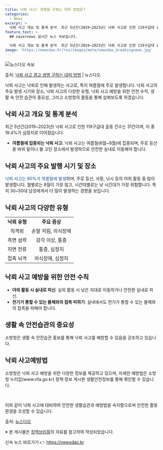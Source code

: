 ```yaml
---
title: 낙뢰 사고! 생명을 구하는 대피 방법은?
categories:
  - News
excerpt: >
  낙뢰 사고 개요 및 통계 분석  최근 5년간(2019~2023년) 낙뢰 사고로 인한 119구급대 출동 건수는…
feature_text: >
  ## navernews 실시간 뉴스 속보입니다.

  낙뢰 사고 개요 및 통계 분석  최근 5년간(2019~2023년) 낙뢰 사고로 인한 119구급대 출동 건수는…
image: 'https://newsdao.kr/res/images/meta/newsdao_breakingnews.jpg'
---
```


![뉴스다오 속보](https://newsdao.kr/res/images/meta/newsdao_breakingnews.jpg)

<p>출처: <a href="https://newsdao.kr/4357" rel="dofollow">낙뢰 사고 경고 생명 구하는 대피 방법</a> | 뉴스다오</p>

<p data-ke-size="size16">낙뢰 사고는 낙뢰로 인해 발생하는 사고로, 특히 여름철에 주로 발생합니다. 낙뢰 사고의 주요 발생 시기와 장소, 낙뢰 사고의 다양한 유형, 낙뢰 사고 예방을 위한 안전 수칙, 생활 속 안전 습관의 중요성, 그리고 소방청의 활동을 통해 살펴보도록 하겠습니다.</p>

<h2 data-ke-size="size26">낙뢰 사고 개요 및 통계 분석</h2>
<p>최근 5년간(2019~2023년) 낙뢰 사고로 인한 119구급대 출동 건수는 31건이며, 이 중 19.4%가 심정지로 이어졌습니다.</p>
<ul>
<li><b>여름철에 집중되는 낙뢰 사고</b>: 낙뢰 사고는 여름철(6월~8월)에 집중되며, 주로 등산 중 바위 밑이나 물 고인 장소에서 발생하므로 안전한 실내로 이동해야 합니다.</li>
</ul>

<h2 data-ke-size="size26">낙뢰 사고의 주요 발행 시기 및 장소</h2>
<p><span style="color: #1a5490;">낙뢰 사고는 90%가 여름철에 발생</span>하며, 주로 등산, 서핑, 낚시 등의 야외 활동 중 많이 발생합니다. 월별로는 8월이 가장 많고, 시간대별로는 낮 시간대가 가장 위험합니다. 특히 30~50대 남성에게서 더 많이 발생하는 경향을 보입니다.</p>

<h2 data-ke-size="size26">낙뢰 사고의 다양한 유형</h2>
<table>
  <tr>
    <td style="text-align: center; height: 17px;"><b>낙뢰 유형</b></td>
    <td style="text-align: center; height: 17px;"><b>주요 증상</b></td>
  </tr>
  <tr>
    <td style="text-align: center; height: 17px;">직격뢰</td>
    <td style="text-align: center; height: 17px;">손발 저림, 의식장애</td>
  </tr>
  <tr>
    <td style="text-align: center; height: 17px;">측면 섬락</td>
    <td style="text-align: center; height: 17px;">감각 이상, 통증</td>
  </tr>
  <tr>
    <td style="text-align: center; height: 17px;">지면 전류</td>
    <td style="text-align: center; height: 17px;">통증, 심정지</td>
  </tr>
  <tr>
    <td style="text-align: center; height: 17px;">접촉 뇌격</td>
    <td style="text-align: center; height: 17px;">의식장애, 심정지</td>
  </tr>
</table>

<h2 data-ke-size="size26">낙뢰 사고 예방을 위한 안전 수칙</h2>
<ul>
<li><b>야외 활동 시 실내로 피신</b>: 실외 활동 시 낮은 지대로 이동하거나 안전한 실내로 피신.</li>
<li><b>전기가 통할 수 있는 물체와의 접촉 피하기</b>: 실내에서도 전기가 통할 수 있는 물체와의 접촉을 피해야 합니다.</li>
</ul>

<h2 data-ke-size="size26">생활 속 안전습관의 중요성</h2>
<p>소방청은 생활 속 안전습관 홍보를 통해 낙뢰 사고를 예방할 수 있음을 강조하고 있습니다.</p>

<h2 data-ke-size="size26">낙뢰 사고예방법</h2>
<p>소방청은 낙뢰 사고 예방을 위한 다양한 정보를 제공하고 있으며, 자세한 예방법은 소방청 누리집(www.nfa.go.kr) 정책·정보 게시판 생활안전정보를 통해 확인할 수 있습니다.</p>

<p data-ke-size="size16">&nbsp;</p>
<p>이와 같이 낙뢰 사고에 대비하여 안전한 생활습관과 예방법을 숙지함으로써 안전한 활동환경을 조성할 수 있습니다.</p>
<p>출처: <a href="https://newsdao.kr/4357">뉴스다오</a></p>
<p>※ 본 게시물은 <a href="http://www.korea.kr/">정책브리핑</a>의 자료를 참고하여 작성되었습니다.</p> 

신속 뉴스 바로가기 👉 <a href="https://newsdao.kr" rel="dofollow">https://newsdao.kr</a>


